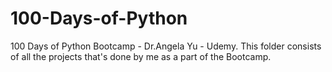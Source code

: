 # 100-Days-of-Python
100 Days of Python Bootcamp - Dr.Angela Yu - Udemy.
This folder consists of all the projects that's done by me as a part of the Bootcamp.
